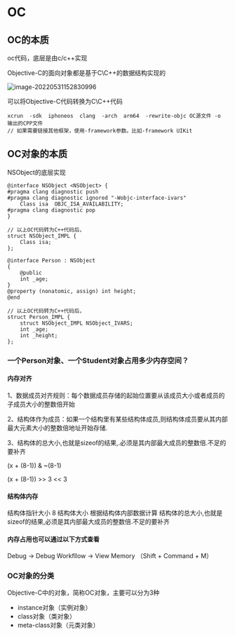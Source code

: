 # OC
## OC的本质
oc代码，底层是由c/c++实现

Objective-C的面向对象都是基于C\C++的数据结构实现的

![image-20220531152830996](http://xingyajie.oss-cn-hangzhou.aliyuncs.com/uPic/image-20220531152830996.png)

可以将Objective-C代码转换为C\C++代码

```
xcrun  -sdk  iphoneos  clang  -arch  arm64  -rewrite-objc OC源文件 -o 输出的CPP文件
// 如果需要链接其他框架，使用-framework参数。比如-framework UIKit
```

## OC对象的本质

NSObject的底层实现

```
@interface NSObject <NSObject> {
#pragma clang diagnostic push
#pragma clang diagnostic ignored "-Wobjc-interface-ivars"
    Class isa  OBJC_ISA_AVAILABILITY;
#pragma clang diagnostic pop
}

// 以上OC代码转为C++代码后，
struct NSObject_IMPL {
	Class isa;
};
```

```
@interface Person : NSObject
{
    @public
    int _age;
}
@property (nonatomic, assign) int height;
@end

// 以上OC代码转为C++代码后，
struct Person_IMPL {
	struct NSObject_IMPL NSObject_IVARS;
	int _age;
	int _height;
};
```

### 一个Person对象、一个Student对象占用多少内存空间？

#### 内存对齐

1、数据成员对⻬规则：每个数据成员存储的起始位置要从该成员大小或者成员的子成员大小的整数倍开始

2、结构体作为成员：如果一个结构里有某些结构体成员,则结构体成员要从其内部最大元素大小的整数倍地址开始存储.

3、结构体的总⼤⼩,也就是sizeof的结果,.必须是其内部最⼤成员的整数倍.不⾜的要补⻬

(x + (8-1)) & ~(8-1)

(x + (8-1)) >> 3 << 3

#### 结构体内存

结构体指针大小 8
结构体大小 根据结构体内部数据计算
结构体的总大小,也就是sizeof的结果,必须是其内部最大成员的整数倍.不足的要补⻬

#### 内存占用也可以通过以下方式查看

Debug -> Debug Workfllow -> View Memory （Shift + Command + M）

### OC对象的分类

Objective-C中的对象，简称OC对象，主要可以分为3种

- instance对象（实例对象）
- class对象（类对象）
- meta-class对象（元类对象） 

